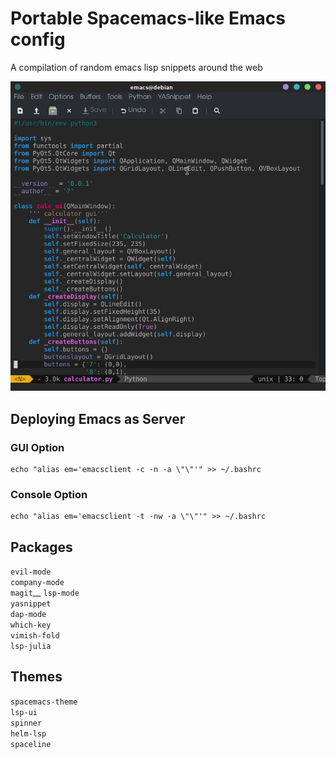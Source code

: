 # Portable Spacemacs-like Emacs config
A compilation of random emacs lisp snippets around the web

![Alt text](sample.png?raw=true "Preview")

## Deploying Emacs as Server
### GUI Option
```
echo "alias em='emacsclient -c -n -a \"\"'" >> ~/.bashrc 
```
### Console Option
```
echo "alias em='emacsclient -t -nw -a \"\"'" >> ~/.bashrc 
```

## Packages
`evil-mode`  
`company-mode`  
`magit`__
`lsp-mode`  
`yasnippet`  
`dap-mode`  
`which-key`  
`vimish-fold`  
`lsp-julia`  

## Themes
`spacemacs-theme`  
`lsp-ui`  
`spinner`  
`helm-lsp`  
`spaceline`  
